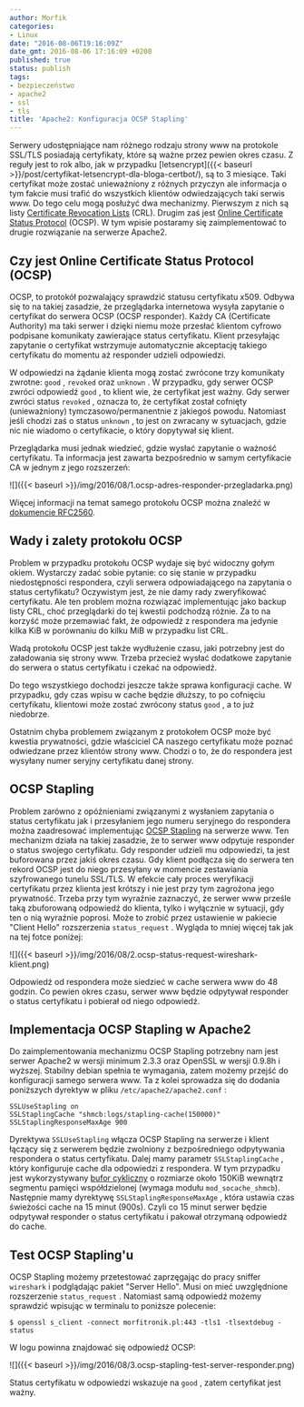 ```yaml
---
author: Morfik
categories:
- Linux
date: "2016-08-06T19:16:09Z"
date_gmt: 2016-08-06 17:16:09 +0200
published: true
status: publish
tags:
- bezpieczeństwo
- apache2
- ssl
- tls
title: 'Apache2: Konfiguracja OCSP Stapling'
---
```


Serwery udostępniające nam różnego rodzaju strony www na protokole SSL/TLS posiadają certyfikaty,
które są ważne przez pewien okres czasu. Z reguły jest to rok albo, jak w przypadku
[letsencrypt]({{< baseurl >}}/post/certyfikat-letsencrypt-dla-bloga-certbot/), są to 3 miesiące.
Taki certyfikat może zostać unieważniony z różnych przyczyn ale informacja o tym fakcie musi trafić
do wszystkich klientów odwiedzających taki serwis www. Do tego celu mogą posłużyć dwa mechanizmy.
Pierwszym z nich są listy [Certificate Revocation
Lists](https://pl.wikipedia.org/wiki/Lista_uniewa%C5%BCnionych_certyfikat%C3%B3w) (CRL). Drugim zaś
jest [Online Certificate Status
Protocol](https://pl.wikipedia.org/wiki/Online_Certificate_Status_Protocol) (OCSP). W tym wpisie
postaramy się zaimplementować to drugie rozwiązanie na serwerze Apache2.

<!--more-->
## Czy jest Online Certificate Status Protocol (OCSP)

OCSP, to protokół pozwalający sprawdzić statusu certyfikatu x509. Odbywa się to na takiej zasadzie,
że przeglądarka internetowa wysyła zapytanie o certyfikat do serwera OCSP (OCSP responder). Każdy
CA (Certificate Authority) ma taki serwer i dzięki niemu może przesłać klientom cyfrowo podpisane
komunikaty zawierające status certyfikatu. Klient przesyłając zapytanie o certyfikat wstrzymuje
automatycznie akceptację takiego certyfikatu do momentu aż responder udzieli odpowiedzi.

W odpowiedzi na żądanie klienta mogą zostać zwrócone trzy komunikaty zwrotne: `good` , `revoked`
oraz `unknown` . W przypadku, gdy serwer OCSP zwróci odpowiedź `good` , to klient wie, że certyfikat
jest ważny. Gdy serwer zwróci status `revoked` , oznacza to, że certyfikat został cofnięty
(unieważniony) tymczasowo/permanentnie z jakiegoś powodu. Natomiast jeśli chodzi zaś o status
`unknown` , to jest on zwracany w sytuacjach, gdzie nic nie wiadomo o certyfikacie, o który
dopytywał się klient.

Przeglądarka musi jednak wiedzieć, gdzie wysłać zapytanie o ważność certyfikatu. Ta informacja jest
zawarta bezpośrednio w samym certyfikacie CA w jednym z jego rozszerzeń:

![]({{< baseurl >}}/img/2016/08/1.ocsp-adres-responder-przegladarka.png)

Więcej informacji na temat samego protokołu OCSP można znaleźć w [dokumencie
RFC2560](https://tools.ietf.org/html/rfc2560).

## Wady i zalety protokołu OCSP

Problem w przypadku protokołu OCSP wydaje się być widoczny gołym okiem. Wystarczy zadać sobie
pytanie: co się stanie w przypadku niedostępności respondera, czyli serwera odpowiadającego na
zapytania o status certyfikatu? Oczywistym jest, że nie damy rady zweryfikować certyfikatu. Ale ten
problem można rozwiązać implementując jako backup listy CRL, choć przeglądarki do tej kwestii
podchodzą różnie. Za to na korzyść może przemawiać fakt, że odpowiedź z respondera ma jedynie kilka
KiB w porównaniu do kilku MiB w przypadku list CRL.

Wadą protokołu OCSP jest także wydłużenie czasu, jaki potrzebny jest do załadowania się strony www.
Trzeba przecież wysłać dodatkowe zapytanie do serwera o status certyfikatu i czekać na odpowiedź.

Do tego wszystkiego dochodzi jeszcze także sprawa konfiguracji cache. W przypadku, gdy czas wpisu w
cache będzie dłuższy, to po cofnięciu certyfikatu, klientowi może zostać zwrócony status `good` , a
to już niedobrze.

Ostatnim chyba problemem związanym z protokołem OCSP może być kwestia prywatności, gdzie właściciel
CA naszego certyfikatu może poznać odwiedzane przez klientów strony www. Chodzi o to, że do
respondera jest wysyłany numer seryjny certyfikatu danej strony.

## OCSP Stapling

Problem zarówno z opóźnieniami związanymi z wysłaniem zapytania o status certyfikatu jak i
przesyłaniem jego numeru seryjnego do respondera można zaadresować implementując [OCSP
Stapling](https://raymii.org/s/tutorials/OCSP_Stapling_on_Apache2.html) na serwerze www. Ten
mechanizm działa na takiej zasadzie, że to serwer www odpytuje responder o status swojego
certyfikatu. Gdy responder udzieli mu odpowiedzi, ta jest buforowana przez jakiś okres czasu. Gdy
klient podłącza się do serwera ten rekord OCSP jest do niego przesyłany w momencie zestawiania
szyfrowanego tunelu SSL/TLS. W efekcie cały proces weryfikacji certyfikatu przez klienta jest
krótszy i nie jest przy tym zagrożona jego prywatność. Trzeba przy tym wyraźnie zaznaczyć, że
serwer www prześle taką zbuforowaną odpowiedź do klienta, tylko i wyłącznie w sytuacji, gdy ten o
nią wyraźnie poprosi. Może to zrobić przez ustawienie w pakiecie "Client Hello" rozszerzenia
`status_request` . Wygląda to mniej więcej tak jak na tej fotce poniżej:

![]({{< baseurl >}}/img/2016/08/2.ocsp-status-request-wireshark-klient.png)

Odpowiedź od respondera może siedzieć w cache serwera www do 48 godzin. Co pewien okres czasu,
serwer www będzie odpytywał responder o status certyfikatu i pobierał od niego odpowiedź.

## Implementacja OCSP Stapling w Apache2

Do zaimplementowania mechanizmu OCSP Stapling potrzebny nam jest serwer Apache2 w wersji minimum
2.3.3 oraz OpenSSL w wersji 0.9.8h i wyższej. Stabilny debian spełnia te wymagania, zatem możemy
przejść do konfiguracji samego serwera www. Ta z kolei sprowadza się do dodania poniższych dyrektyw
w pliku `/etc/apache2/apache2.conf` :

    SSLUseStapling on
    SSLStaplingCache "shmcb:logs/stapling-cache(150000)"
    SSLStaplingResponseMaxAge 900

Dyrektywa `SSLUseStapling` włącza OCSP Stapling na serwerze i klient łączący się z serwerem będzie
zwolniony z bezpośredniego odpytywania respondera o status certyfikatu. Dalej mamy parametr
`SSLStaplingCache` , który konfiguruje cache dla odpowiedzi z respondera. W tym przypadku jest
wykorzystywany [bufor cykliczny](https://pl.wikipedia.org/wiki/Bufor_cykliczny) o rozmiarze około
150KiB wewnątrz segmentu pamięci współdzielonej (wymaga modułu `mod_socache_shmcb`). Następnie mamy
dyrektywę `SSLStaplingResponseMaxAge` , która ustawia czas świeżości cache na 15 minut (900s). Czyli
co 15 minut serwer będzie odpytywał responder o status certyfikatu i pakował otrzymaną odpowiedź do
cache.

## Test OCSP Stapling'u

OCSP Stapling możemy przetestować zaprzęgając do pracy sniffer `wireshark` i podglądając pakiet
"Server Hello". Musi on mieć uwzględnione rozszerzenie `status_request` . Natomiast samą odpowiedź
możemy sprawdzić wpisując w terminalu to poniższe polecenie:

    $ openssl s_client -connect morfitronik.pl:443 -tls1 -tlsextdebug -status

W logu powinna znajdować się odpowiedź OCSP:

![]({{< baseurl >}}/img/2016/08/3.ocsp-stapling-test-server-responder.png)

Status certyfikatu w odpowiedzi wskazuje na `good` , zatem certyfikat jest ważny.
